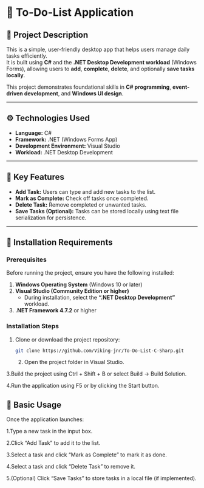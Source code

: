 # 📝 To-Do-List Application  

## 📖 Project Description  
This is a simple, user-friendly desktop app that helps users manage daily tasks efficiently.  
It is built using **C#** and the **.NET Desktop Development workload** (Windows Forms), allowing users to **add**, **complete**, **delete**, and optionally **save tasks locally**.  

This project demonstrates foundational skills in **C# programming**, **event-driven development**, and **Windows UI design**.  

---

## ⚙️ Technologies Used  
- **Language:** C#  
- **Framework:** .NET (Windows Forms App)  
- **Development Environment:** Visual Studio  
- **Workload:** .NET Desktop Development  

---

## 🧩 Key Features  
- **Add Task:** Users can type and add new tasks to the list.  
- **Mark as Complete:** Check off tasks once completed.  
- **Delete Task:** Remove completed or unwanted tasks.  
- **Save Tasks (Optional):** Tasks can be stored locally using text file serialization for persistence.  

---

## 🧱 Installation Requirements  

### **Prerequisites**  
Before running the project, ensure you have the following installed:  
1. **Windows Operating System** (Windows 10 or later)  
2. **Visual Studio (Community Edition or higher)**  
   - During installation, select the **“.NET Desktop Development”** workload.  
3. **.NET Framework 4.7.2** or higher  

### **Installation Steps**  
1. Clone or download the project repository:  
   ```bash
   git clone https://github.com/Viking-jnr/To-Do-List-C-Sharp.git
   ```
    2. Open the project folder in Visual Studio.

3.Build the project using Ctrl + Shift + B or select Build → Build Solution.

4.Run the application using F5 or by clicking the Start button.

## **🚀 Basic Usage**     
Once the application launches:

1.Type a new task in the input box.

2.Click “Add Task” to add it to the list.

3.Select a task and click “Mark as Complete” to mark it as done.

4.Select a task and click “Delete Task” to remove it.

5.(Optional) Click “Save Tasks” to store tasks in a local file (if implemented).

